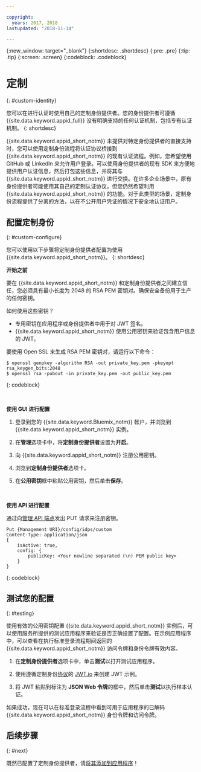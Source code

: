 ```yaml
---

copyright:
  years: 2017, 2018
lastupdated: "2018-11-14"

---
```


{:new_window: target="_blank"}
{:shortdesc: .shortdesc}
{:pre: .pre}
{:tip: .tip}
{:screen: .screen}
{:codeblock: .codeblock}


# 定制
{: #custom-identity}

您可以在进行认证时使用自己的定制身份提供者。您的身份提供者可遵循 {{site.data.keyword.appid_full}} 没有明确支持的任何认证机制，包括专有认证机制。
{: shortdesc}

{{site.data.keyword.appid_short_notm}} 未提供对特定身份提供者的直接支持时，您可以使用定制身份流程将认证协议桥接到 {{site.data.keyword.appid_short_notm}} 的现有认证流程。例如，您希望使用 GitHub 或 LinkedIn 来允许用户登录。可以使用身份提供者的现有 SDK 来方便地提供用户认证信息，然后打包这些信息，并将其与 {{site.data.keyword.appid_short_notm}} 进行交换。在许多企业场景中，原有身份提供者可能使用其自己的定制认证协议，但您仍然希望利用 {{site.data.keyword.appid_short_notm}} 的功能。对于此类型的场景，定制身份流程提供了分离的方法，以在不公开用户凭证的情况下安全地认证用户。

## 配置定制身份
{: #custom-configure}

您可以使用以下步骤将定制身份提供者配置为使用 {{site.data.keyword.appid_short_notm}}。
{: shortdesc}

**开始之前**

要在 {{site.data.keyword.appid_short_notm}} 和定制身份提供者之间建立信任，您必须具有最小长度为 2048 的 RSA PEM 密钥对。确保安全备份用于生产的任何密钥。

如何使用这些密钥？

- 专用密钥在应用程序或身份提供者中用于对 JWT 签名。
- {{site.data.keyword.appid_short_notm}} 使用公用密钥来验证包含用户信息的 JWT。

要使用 Open SSL 来生成 RSA PEM 密钥对，请运行以下命令：

```
$ openssl genpkey -algorithm RSA -out private_key.pem -pkeyopt rsa_keygen_bits:2048
$ openssl rsa -pubout -in private_key.pem -out public_key.pem
```
{: codeblock}

</br>

**使用 GUI 进行配置**

1. 登录到您的 {{site.data.keyword.Bluemix_notm}} 帐户，并浏览到 {{site.data.keyword.appid_short_notm}} 实例。

2. 在**管理**选项卡中，将**定制身份提供者**设置为**开启**。

3. 向 {{site.data.keyword.appid_short_notm}} 注册公用密钥。
  1. 浏览到**定制身份提供者**选项卡。
  2. 在**公用密钥**框中粘贴公用密钥，然后单击**保存**。


</br>

**使用 API 进行配置**

通过向[管理 API 端点](https://appid-management.ng.bluemix.net/swagger-ui/#!/Identity_Providers/custom)发出 PUT 请求来注册密钥。

```
Put {Management URI}/config/idps/custom
Content-Type: application/json
{
    isActive: true,
    config: {
        publicKey: <Your newline separated (\n) PEM public key>
    }
}
```
{: codeblock}

## 测试您的配置
{: #testing}

使用有效的公用密钥配置 {{site.data.keyword.appid_short_notm}} 实例后，可以使用服务所提供的测试应用程序来验证是否正确设置了配置。在示例应用程序中，可以查看在执行标准登录流程期间返回的 {{site.data.keyword.appid_short_notm}} 访问令牌和身份令牌有效内容。

1. 在**定制身份提供者**选项卡中，单击**测试**以打开测试应用程序。

2. 使用遵循定制身份[协议](/docs/services/appid/custom-auth.html#creating-jwts)的 [JWT.io](https://jwt.io/) 来创建 JWT 示例。

3. 将 JWT 粘贴到标注为 **JSON Web 令牌**的框中，然后单击**测试**以执行样本认证。

如果成功，现在可以在标准登录流程中看到可用于应用程序的已解码 {{site.data.keyword.appid_short_notm}} 身份令牌和访问令牌。

## 后续步骤
{: #next}

既然已配置了定制身份提供者，请[将其添加到应用程序](/docs/services/appid/custom-auth.html)！
